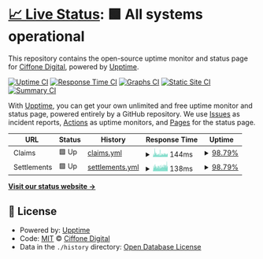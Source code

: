 # [📈 Live Status](https://Ciffone-Digital.github.io/lmp-upptime-monitor): <!--live status--> **🟩 All systems operational**

This repository contains the open-source uptime monitor and status page for [Ciffone Digital](https://ciffonedigital.com), powered by [Upptime](https://github.com/upptime/upptime).

[![Uptime CI](https://github.com/Ciffone-Digital/upptime-monitor/workflows/Uptime%20CI/badge.svg)](https://github.com/Ciffone-Digital/upptime-monitor/actions?query=workflow%3A%22Uptime+CI%22)
[![Response Time CI](https://github.com/Ciffone-Digital/upptime-monitor/workflows/Response%20Time%20CI/badge.svg)](https://github.com/Ciffone-Digital/upptime-monitor/actions?query=workflow%3A%22Response+Time+CI%22)
[![Graphs CI](https://github.com/Ciffone-Digital/upptime-monitor/workflows/Graphs%20CI/badge.svg)](https://github.com/Ciffone-Digital/upptime-monitor/actions?query=workflow%3A%22Graphs+CI%22)
[![Static Site CI](https://github.com/Ciffone-Digital/upptime-monitor/workflows/Static%20Site%20CI/badge.svg)](https://github.com/Ciffone-Digital/upptime-monitor/actions?query=workflow%3A%22Static+Site+CI%22)
[![Summary CI](https://github.com/Ciffone-Digital/upptime-monitor/workflows/Summary%20CI/badge.svg)](https://github.com/Ciffone-Digital/upptime-monitor/actions?query=workflow%3A%22Summary+CI%22)

With [Upptime](https://upptime.js.org), you can get your own unlimited and free uptime monitor and status page, powered entirely by a GitHub repository. We use [Issues](https://github.com/Ciffone-Digital/upptime-monitor/issues) as incident reports, [Actions](https://github.com/Ciffone-Digital/upptime-monitor/actions) as uptime monitors, and [Pages](https://Ciffone-Digital.github.io/upptime-monitor) for the status page.

<!--start: status pages-->
<!-- This summary is generated by Upptime (https://github.com/upptime/upptime) -->
<!-- Do not edit this manually, your changes will be overwritten -->
<!-- prettier-ignore -->
| URL | Status | History | Response Time | Uptime |
| --- | ------ | ------- | ------------- | ------ |
| <img alt="" src="https://icons.duckduckgo.com/ip3/null.ico" height="13"> Claims | 🟩 Up | [claims.yml](https://github.com/Ciffone-Digital/lmp-upptime-monitor/commits/HEAD/history/claims.yml) | <details><summary><img alt="Response time graph" src="./graphs/claims/response-time-week.png" height="20"> 144ms</summary><br><a href="https://Ciffone-Digital.github.io/lmp-upptime-monitor/history/claims"><img alt="Response time 167" src="https://img.shields.io/endpoint?url=https%3A%2F%2Fraw.githubusercontent.com%2FCiffone-Digital%2Flmp-upptime-monitor%2FHEAD%2Fapi%2Fclaims%2Fresponse-time.json"></a><br><a href="https://Ciffone-Digital.github.io/lmp-upptime-monitor/history/claims"><img alt="24-hour response time 107" src="https://img.shields.io/endpoint?url=https%3A%2F%2Fraw.githubusercontent.com%2FCiffone-Digital%2Flmp-upptime-monitor%2FHEAD%2Fapi%2Fclaims%2Fresponse-time-day.json"></a><br><a href="https://Ciffone-Digital.github.io/lmp-upptime-monitor/history/claims"><img alt="7-day response time 144" src="https://img.shields.io/endpoint?url=https%3A%2F%2Fraw.githubusercontent.com%2FCiffone-Digital%2Flmp-upptime-monitor%2FHEAD%2Fapi%2Fclaims%2Fresponse-time-week.json"></a><br><a href="https://Ciffone-Digital.github.io/lmp-upptime-monitor/history/claims"><img alt="30-day response time 156" src="https://img.shields.io/endpoint?url=https%3A%2F%2Fraw.githubusercontent.com%2FCiffone-Digital%2Flmp-upptime-monitor%2FHEAD%2Fapi%2Fclaims%2Fresponse-time-month.json"></a><br><a href="https://Ciffone-Digital.github.io/lmp-upptime-monitor/history/claims"><img alt="1-year response time 167" src="https://img.shields.io/endpoint?url=https%3A%2F%2Fraw.githubusercontent.com%2FCiffone-Digital%2Flmp-upptime-monitor%2FHEAD%2Fapi%2Fclaims%2Fresponse-time-year.json"></a></details> | <details><summary><a href="https://Ciffone-Digital.github.io/lmp-upptime-monitor/history/claims">98.79%</a></summary><a href="https://Ciffone-Digital.github.io/lmp-upptime-monitor/history/claims"><img alt="All-time uptime 99.37%" src="https://img.shields.io/endpoint?url=https%3A%2F%2Fraw.githubusercontent.com%2FCiffone-Digital%2Flmp-upptime-monitor%2FHEAD%2Fapi%2Fclaims%2Fuptime.json"></a><br><a href="https://Ciffone-Digital.github.io/lmp-upptime-monitor/history/claims"><img alt="24-hour uptime 98.37%" src="https://img.shields.io/endpoint?url=https%3A%2F%2Fraw.githubusercontent.com%2FCiffone-Digital%2Flmp-upptime-monitor%2FHEAD%2Fapi%2Fclaims%2Fuptime-day.json"></a><br><a href="https://Ciffone-Digital.github.io/lmp-upptime-monitor/history/claims"><img alt="7-day uptime 98.79%" src="https://img.shields.io/endpoint?url=https%3A%2F%2Fraw.githubusercontent.com%2FCiffone-Digital%2Flmp-upptime-monitor%2FHEAD%2Fapi%2Fclaims%2Fuptime-week.json"></a><br><a href="https://Ciffone-Digital.github.io/lmp-upptime-monitor/history/claims"><img alt="30-day uptime 98.68%" src="https://img.shields.io/endpoint?url=https%3A%2F%2Fraw.githubusercontent.com%2FCiffone-Digital%2Flmp-upptime-monitor%2FHEAD%2Fapi%2Fclaims%2Fuptime-month.json"></a><br><a href="https://Ciffone-Digital.github.io/lmp-upptime-monitor/history/claims"><img alt="1-year uptime 99.37%" src="https://img.shields.io/endpoint?url=https%3A%2F%2Fraw.githubusercontent.com%2FCiffone-Digital%2Flmp-upptime-monitor%2FHEAD%2Fapi%2Fclaims%2Fuptime-year.json"></a></details>
| <img alt="" src="https://icons.duckduckgo.com/ip3/null.ico" height="13"> Settlements | 🟩 Up | [settlements.yml](https://github.com/Ciffone-Digital/lmp-upptime-monitor/commits/HEAD/history/settlements.yml) | <details><summary><img alt="Response time graph" src="./graphs/settlements/response-time-week.png" height="20"> 138ms</summary><br><a href="https://Ciffone-Digital.github.io/lmp-upptime-monitor/history/settlements"><img alt="Response time 159" src="https://img.shields.io/endpoint?url=https%3A%2F%2Fraw.githubusercontent.com%2FCiffone-Digital%2Flmp-upptime-monitor%2FHEAD%2Fapi%2Fsettlements%2Fresponse-time.json"></a><br><a href="https://Ciffone-Digital.github.io/lmp-upptime-monitor/history/settlements"><img alt="24-hour response time 120" src="https://img.shields.io/endpoint?url=https%3A%2F%2Fraw.githubusercontent.com%2FCiffone-Digital%2Flmp-upptime-monitor%2FHEAD%2Fapi%2Fsettlements%2Fresponse-time-day.json"></a><br><a href="https://Ciffone-Digital.github.io/lmp-upptime-monitor/history/settlements"><img alt="7-day response time 138" src="https://img.shields.io/endpoint?url=https%3A%2F%2Fraw.githubusercontent.com%2FCiffone-Digital%2Flmp-upptime-monitor%2FHEAD%2Fapi%2Fsettlements%2Fresponse-time-week.json"></a><br><a href="https://Ciffone-Digital.github.io/lmp-upptime-monitor/history/settlements"><img alt="30-day response time 145" src="https://img.shields.io/endpoint?url=https%3A%2F%2Fraw.githubusercontent.com%2FCiffone-Digital%2Flmp-upptime-monitor%2FHEAD%2Fapi%2Fsettlements%2Fresponse-time-month.json"></a><br><a href="https://Ciffone-Digital.github.io/lmp-upptime-monitor/history/settlements"><img alt="1-year response time 159" src="https://img.shields.io/endpoint?url=https%3A%2F%2Fraw.githubusercontent.com%2FCiffone-Digital%2Flmp-upptime-monitor%2FHEAD%2Fapi%2Fsettlements%2Fresponse-time-year.json"></a></details> | <details><summary><a href="https://Ciffone-Digital.github.io/lmp-upptime-monitor/history/settlements">98.79%</a></summary><a href="https://Ciffone-Digital.github.io/lmp-upptime-monitor/history/settlements"><img alt="All-time uptime 99.37%" src="https://img.shields.io/endpoint?url=https%3A%2F%2Fraw.githubusercontent.com%2FCiffone-Digital%2Flmp-upptime-monitor%2FHEAD%2Fapi%2Fsettlements%2Fuptime.json"></a><br><a href="https://Ciffone-Digital.github.io/lmp-upptime-monitor/history/settlements"><img alt="24-hour uptime 98.37%" src="https://img.shields.io/endpoint?url=https%3A%2F%2Fraw.githubusercontent.com%2FCiffone-Digital%2Flmp-upptime-monitor%2FHEAD%2Fapi%2Fsettlements%2Fuptime-day.json"></a><br><a href="https://Ciffone-Digital.github.io/lmp-upptime-monitor/history/settlements"><img alt="7-day uptime 98.79%" src="https://img.shields.io/endpoint?url=https%3A%2F%2Fraw.githubusercontent.com%2FCiffone-Digital%2Flmp-upptime-monitor%2FHEAD%2Fapi%2Fsettlements%2Fuptime-week.json"></a><br><a href="https://Ciffone-Digital.github.io/lmp-upptime-monitor/history/settlements"><img alt="30-day uptime 98.68%" src="https://img.shields.io/endpoint?url=https%3A%2F%2Fraw.githubusercontent.com%2FCiffone-Digital%2Flmp-upptime-monitor%2FHEAD%2Fapi%2Fsettlements%2Fuptime-month.json"></a><br><a href="https://Ciffone-Digital.github.io/lmp-upptime-monitor/history/settlements"><img alt="1-year uptime 99.37%" src="https://img.shields.io/endpoint?url=https%3A%2F%2Fraw.githubusercontent.com%2FCiffone-Digital%2Flmp-upptime-monitor%2FHEAD%2Fapi%2Fsettlements%2Fuptime-year.json"></a></details>

<!--end: status pages-->

[**Visit our status website →**](https://Ciffone-Digital.github.io/lmp-upptime-monitor)

## 📄 License

- Powered by: [Upptime](https://github.com/upptime/upptime)
- Code: [MIT](./LICENSE) © [Ciffone Digital](https://ciffonedigital.com)
- Data in the `./history` directory: [Open Database License](https://opendatacommons.org/licenses/odbl/1-0/)
